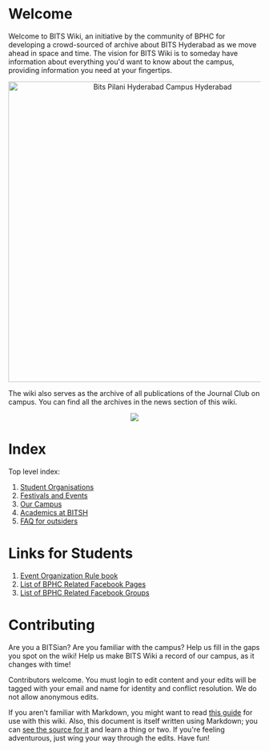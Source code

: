 <!-- TITLE: Home -->
<!-- SUBTITLE: Welcome to BITS Hyderabad's Wiki!  -->

# Welcome
Welcome to BITS Wiki, an initiative by the community of BPHC for developing a crowd-sourced of archive about BITS Hyderabad as we move ahead in space and time. The vision for BITS Wiki is to someday have information about everything you'd want to know about the campus, providing information you need at your fingertips. 

<center>
<img src = "https://wiki.bits-hyd.org/uploads/bits-pilani-hyderabad-campus-hyderabad.jpg" alt = "Bits Pilani Hyderabad Campus Hyderabad" width = 600 px caption="A view of the campus">
</center>

The wiki also serves as the archive of all publications of the Journal Club on campus. You can find all the archives in the news section of this wiki.

<center>
<a href = "https://wiki.bits-hyd.org/news" caption = "News Archives"> <img src="https://wiki.bits-hyd.org/uploads/icons/news-icon-2.png"></a>
</center>

# Index
Top level index:

1. [Student Organisations](/orgs)
2. [Festivals and Events](/fests)
3. [Our Campus](/campus)
4. [Academics at BITSH](/acads)
5. [FAQ for outsiders](/faq)

# Links for Students
1. [Event Organization Rule book](/rulebooks/event-organization)
2. [List of BPHC Related Facebook Pages](/online/fb-pages)
3. [List of BPHC Related Facebook Groups](/online/fb-groups)
# Contributing
Are you a BITSian? Are you familiar with the campus? Help us fill in the gaps you spot on the wiki! Help us make BITS Wiki a record of our campus, as it changes with time!

Contributors welcome. You must login to edit content and your edits will be tagged with your email and name for identity and conflict resolution. We do not allow anonymous edits.

If you aren't familiar with Markdown, you might want to read [this guide](https://docs.requarks.io/wiki/user-guide/markdown-syntax) for use with this wiki. Also, this document is itself written using Markdown; you can [see the source for it](/source/home) and learn a thing or two. If you're feeling adventurous, just wing your way through the edits. Have fun!